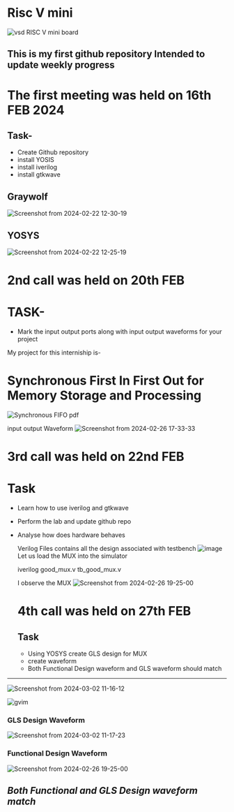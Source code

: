 
# Risc V mini

![vsd RISC V mini board](https://github.com/avinashjaiswal1598/Risc-V-mini/assets/160040323/a337a837-a17e-4e93-b4a2-79b9323bd2ca)

## This is my first github repository Intended to update weekly progress


# The first meeting was held on 16th FEB 2024

## Task-

- Create Github repository
- install YOSIS
- install iverilog
- install gtkwave

## Graywolf
![Screenshot from 2024-02-22 12-30-19](https://github.com/avinashjaiswal1598/Risc-V-mini/assets/160040323/2e601ec6-695f-4fa8-9ada-6d2ba518f49d)

## YOSYS
![Screenshot from 2024-02-22 12-25-19](https://github.com/avinashjaiswal1598/Risc-V-mini/assets/160040323/f76091dc-f0a8-47b4-afed-9e21992825c1)


# 2nd call was held on 20th FEB 
# TASK-
- Mark the input output ports along with input output waveforms for your project

 My project for this interniship is-
# Synchronous First In First Out for Memory Storage and Processing
![Synchronous FIFO pdf](https://github.com/avinashjaiswal1598/Risc-V-mini/assets/160040323/f2cc94e1-feac-4f9c-bbbe-b52f01479df5)


input output Waveform 
![Screenshot from 2024-02-26 17-33-33](https://github.com/avinashjaiswal1598/Risc-V-mini/assets/160040323/12013901-0785-4613-9dc6-0c0fb84bfc68)




# 3rd call was held on 22nd FEB
# Task
- Learn how to use iverilog and gtkwave
- Perform the lab and update github repo
- Analyse how does hardware behaves
  
  Verilog Files contains all the design associated with testbench
  ![image](https://github.com/avinashjaiswal1598/Risc-V-mini/assets/160040323/036085aa-366b-482a-9fc7-a6658cb372f2)
  Let us load the MUX into the simulator
  
  iverilog good_mux.v tb_good_mux.v
  
  I observe the MUX
  ![Screenshot from 2024-02-26 19-25-00](https://github.com/avinashjaiswal1598/Risc-V-mini/assets/160040323/1f3b04a6-ed05-40cf-ad84-2b3b40b78270)

  # 4th call was held on 27th FEB
  ## Task
  - Using YOSYS create GLS design for MUX
  - create waveform
  - Both Functional Design waveform and GLS waveform should match

 ---
 
![Screenshot from 2024-03-02 11-16-12](https://github.com/avinashjaiswal1598/Risc-V-mini/assets/160040323/61f7316d-8081-41bd-bcf3-ff9adf8b9d4e)


![gvim](https://github.com/avinashjaiswal1598/Risc-V-mini/assets/160040323/d937ea84-7736-454b-8855-f58c34e8e166)

### GLS Design Waveform

![Screenshot from 2024-03-02 11-17-23](https://github.com/avinashjaiswal1598/Risc-V-mini/assets/160040323/244f3ae5-3294-4e13-86f7-4834e3de7d08)

### Functional Design Waveform

![Screenshot from 2024-02-26 19-25-00](https://github.com/avinashjaiswal1598/Risc-V-mini/assets/160040323/76a12cde-d6e8-4e99-80fe-9561a73e4ea6)

## _Both Functional and GLS Design waveform match_

